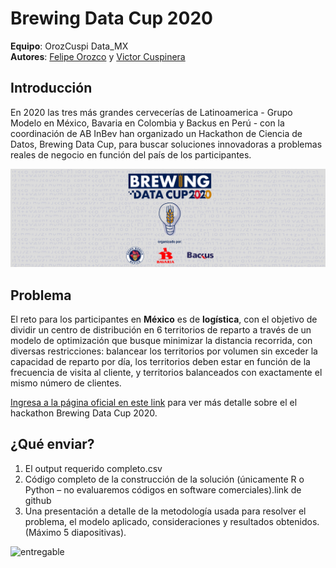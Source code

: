# Brewing Data Cup 2020
**Equipo**: OrozCuspi Data_MX  
**Autores**: [Felipe Orozco](https://github.com/felipeoh) y [Victor Cuspinera](https://github.com/vcuspinera)  


## Introducción

En 2020 las tres más grandes cervecerías de Latinoamerica - Grupo Modelo en México, Bavaria en Colombia y Backus en Perú - con la coordinación de AB InBev han organizado un Hackathon de Ciencia de Datos, Brewing Data Cup, para buscar soluciones innovadoras a problemas reales de negocio en función del país de los participantes.

![](img/BDC2020_logo2.png)

## Problema

El reto para los participantes en **México** es de **logística**, con el objetivo de dividir un centro de distribución en 6 territorios de reparto a través de un modelo de optimización que busque minimizar la distancia recorrida, con diversas restricciones: balancear los territorios por volumen sin exceder la capacidad de reparto por día, los territorios deben estar en función de la frecuencia de visita al cliente, y territorios balanceados con exactamente el mismo número de clientes.

[Ingresa a la página oficial en este link](https://www.brewingdatacup.com) para ver más detalle sobre el el hackathon Brewing Data Cup 2020.

## ¿Qué enviar?

1. El output requerido completo.csv​
2. Código completo de la construcción de la solución (únicamente R o Python – no evaluaremos códigos en software comerciales).link de github​
3. Una presentación a detalle de la metodología usada para resolver el problema, el modelo aplicado,  consideraciones y resultados obtenidos. (Máximo 5 diapositivas).​

![entregable](img/test-dataset.png)

